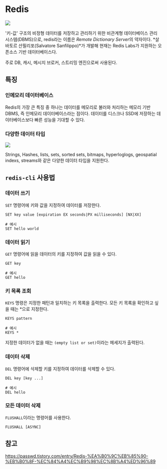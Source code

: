 # Redis

<img src="https://img1.daumcdn.net/thumb/R1280x0/?scode=mtistory2&fname=https%3A%2F%2Fblog.kakaocdn.net%2Fdn%2FcrqLWH%2Fbtsh1TDBEqv%2FHLKQ2k2c2N7b3qqImDPrnK%2Fimg.png">

'키-값' 구조의 비정형 데이터를 저장하고 관리하기 위한 비관계형 데이터베이스 관리 시스템(DBMS)으로, redis라는 이름은 *Remote Dictionary Server*의 약자이다. *살바토르 산필리포(Salvatore Sanfilippo)*가 개발해 현재는 Redis Labs가 지원하는 오픈소스 기반 데이터베이스다. 

주로 DB, 캐시, 메시지 브로커, 스트리밍 엔진으로써 사용된다.

## 특징

### 인메모리 데이터베이스
Redis의 가장 큰 특징 중 하나는 데이터를 메모리로 불러와 처리하는 메모리 기반 DBMS, 즉 인메모리 데이터베이스라는 점이다. 데이터를 디스크나 SSD에 저장하는 데이터베이스보다 빠른 성능을 기대할 수 있다.

### 다양한 데이터 타입

<img src="https://img1.daumcdn.net/thumb/R1280x0/?scode=mtistory2&fname=https%3A%2F%2Fblog.kakaocdn.net%2Fdn%2FSF5tc%2Fbtsh179wBJ9%2FV4HX9A8qmw07anKkM2z6QK%2Fimg.png">

Strings, Hashes, lists, sets, sorted sets, bitmaps, hyperloglogs, geospatial indexs, streams와 같은 다양한 데이터 타입을 지원한다.

## `redis-cli` 사용법

### 데이터 쓰기

`SET` 명령어에 키와 값을 지정하여 데이터를 저장한다.

```
SET key value [expiration EX seconds|PX milliseconds] [NX|XX]

# 예시
SET hello world
```

### 데이터 읽기

`GET` 명령어에 읽을 데이터의 키를 지정하여 값을 읽을 수 있다.

```
GET key

# 예시
GET hello
```

### 키 목록 조회

`KEYS` 명령은 지정한 패턴과 일치하는 키 목록을 출력한다. 모든 키 목록을 확인하고 싶을 때는 *으로 지정한다.

```
KEYS pattern

# 예시
KEYS *
```

지정한 데이터가 없을 때는 `(empty list or set)`이라는 메세지가 출력된다.

### 데이터 삭제

`DEL` 명령어에 삭제할 키를 지정하여 데이터를 삭제할 수 있다.

```
DEL key [key ...]

# 예시
DEL hello
```

### 모든 데이터 삭제

`FLUSHALL`이라는 명령어를 사용한다.

```
FLUSHALL [ASYNC]
```

## 참고

https://passwd.tistory.com/entry/Redis-%EA%B0%9C%EB%85%90-%EB%B0%8F-%EC%84%A4%EC%B9%98%EC%8B%A4%ED%96%89